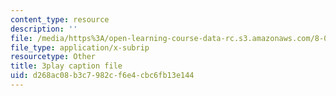 ```yaml
---
content_type: resource
description: ''
file: /media/https%3A/open-learning-course-data-rc.s3.amazonaws.com/8-01sc-classical-mechanics-fall-2016/d268ac08b3c7982cf6e4cbc6fb13e144_e548hRYcXlg.srt
file_type: application/x-subrip
resourcetype: Other
title: 3play caption file
uid: d268ac08-b3c7-982c-f6e4-cbc6fb13e144
---
```

